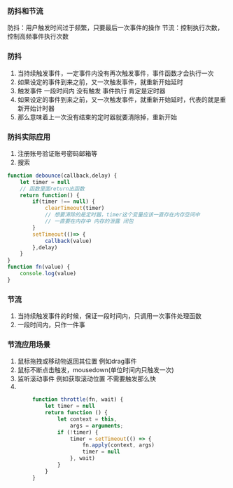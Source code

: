 ### 防抖和节流
防抖：用户触发时间过于频繁，只要最后一次事件的操作
节流：控制执行次数，控制高频事件执行次数
### 防抖
1. 当持续触发事件，一定事件内没有再次触发事件，事件函数才会执行一次
2. 如果设定的事件到来之前，又一次触发事件，就重新开始延时
3. 触发事件 一段时间内 没有触发 事件执行 肯定是定时器
4. 如果设定的事件到来之前，又一次触发事件，就重新开始延时，代表的就是重新开始计时器
5. 那么意味着上一次没有结束的定时器就要清除掉，重新开始
### 防抖实际应用
1. 注册账号验证账号密码邮箱等
2. 搜索

```js
function debounce(callback,delay) {
    let timer = null 
    // 函数里面return出函数
    return function() {
        if(timer !== null) {
            clearTimeout(timer)
            // 想要清除的是定时器，timer这个变量应该一直存在内存空间中
            // 一直要在内存中 内存的泄露 闭包
        }
        setTimeout(()=> {
            callback(value)
        },delay)
    }
}
function fn(value) {
    console.log(value)
}
```
### 节流
1. 当持续触发事件的时候，保证一段时间内，只调用一次事件处理函数
2. 一段时间内，只作一件事
### 节流应用场景
1. 鼠标拖拽或移动物返回其位置 例如drag事件
2. 鼠标不断点击触发，mousedown(单位时间内只触发一次)
3. 监听滚动事件 例如获取滚动位置 不需要触发那么快
4. 
```js
        function throttle(fn, wait) {
            let timer = null
            return function () {
                let context = this,
                    args = arguments;
                if (!timer) {
                    timer = setTimeout(() => {
                        fn.apply(context, args)
                        timer = null
                    }, wait)
                }
            }
        }
```